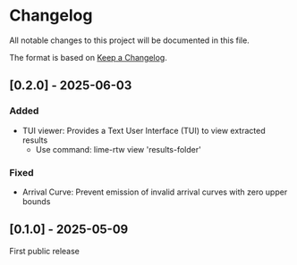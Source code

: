 # Changelog

All notable changes to this project will be documented in this file.

The format is based on [Keep a Changelog](https://keepachangelog.com/en/1.1.0/).

## [0.2.0] - 2025-06-03

### Added

- TUI viewer: Provides a Text User Interface (TUI) to view extracted results
  - Use command: lime-rtw view 'results-folder'

### Fixed

- Arrival Curve: Prevent emission of invalid arrival curves with zero upper bounds

## [0.1.0] - 2025-05-09

First public release
